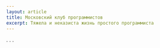 ```yaml
---
layout: article
title: Московский клуб программистов
excerpt: Тяжела и неказиста жизнь простого программиста
---
```


. . .
